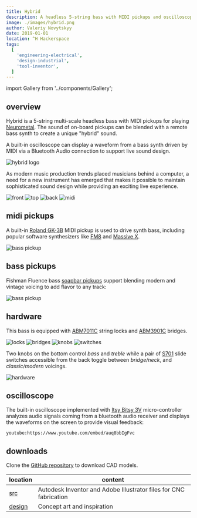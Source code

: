 ```yaml
---
title: Hybrid
description: A headless 5-string bass with MIDI pickups and oscilloscope
image: ./images/hybrid.png
author: Valeriy Novytskyy
date: 2019-01-01
location: ^H Hackerspace
tags:
  [
    'engineering-electrical',
    'design-industrial',
    'tool-inventor',
  ]
---
```


import Gallery from '../components/Gallery';

## overview

Hybrid is a 5-string multi-scale headless bass with MIDI pickups for playing [Neurometal](https://www.youtube.com/playlist?list=PL2ZwTvIdYJGJxl1kszP3a_z6O4DcHwvok). The sound of on-board pickups can be blended with a remote bass synth to create a unique "hybrid" sound.

A built-in oscilloscope can display a waveform from a bass synth driven by MIDI via a Bluetooth Audio connection to support live sound design.

![hybrid logo](./images/hybrid-logo.png)

As modern music production trends placed musicians behind a computer, a need for a new instrument has emerged that makes it possible to maintain sophisticated sound design while providing an exciting live experience.

<Gallery>
  <img alt="front" src="./images/hybrid-front.jpg"/>
  <img alt="top" src="./images/hybrid-top.jpg"/>
  <img alt="back" src="./images/hybrid-back.jpg"/>
  <img alt="midi" src="./images/hybrid-midi-cad.png"/>
</Gallery>

## midi pickups

A built-in [Roland GK-3B](https://www.roland.com/us/products/gk-3b/) MIDI pickup is used to drive synth bass, including popular software synthesizers like [FM8](https://www.native-instruments.com/en/products/komplete/synths/fm8/) and [Massive X](https://www.native-instruments.com/en/products/komplete/synths/massive-x/).

![bass pickup](./images/hybrid-midi-pickup.png)

## bass pickups

Fishman Fluence bass [soapbar pickups](https://www.fishman.com/portfolio/fluence-6-string-bass-pickups/) support blending modern and vintage voicing to add flavor to any track:

![bass pickup](./images/hybrid-bass-pickup.png)

## hardware

This bass is equipped with [ABM7011C](https://abm-guitarpartsshop.com/ABM-GUITAR-PARTS/Headless-Systems/Bass/Headpieces/ABM-7011c-Chrome::439.html) string locks and [ABM3901C](https://abm-guitarpartsshop.com/ABM-GUITAR-PARTS/Single-Bridges/Bass/ABM-3901/ABM-3901c-Chrome::245.html) bridges.

<Gallery>
  <img alt="locks" src="./images/hybrid-string-lock-1.jpg"/>
  <img alt="bridges" src="./images/hybrid-bridge-1.jpg"/>
  <img alt="knobs" src="./images/hybrid-knobs.png"/>
  <img alt="switches" src="./images/hybrid-switch.jpg"/>
</Gallery>

Two knobs on the bottom control *bass* and *treble* while a pair of [S701](https://www.digikey.com/en/products/detail/c&k/S701C21S207Q/3754449) slide switches accessible from the back toggle between *bridge/neck*, and *classic/modern* voicings.

![hardware](./images/hybrid-cad-layout.png)

## oscilloscope

The built-in oscilloscope implemented with [Itsy Bitsy 3V](https://www.adafruit.com/product/3675) micro-controller analyzes audio signals coming from a bluetooth audio receiver and displays the waveforms on the screen to provide visual feedback:

`youtube:https://www.youtube.com/embed/auq8bbIgFvc`

## downloads

Clone the [GitHub repository](https://github.com/01binary/hybrid) to download CAD models.

| location                                                                          | content                     |
| --------------------------------------------------------------------------------- | --------------------------- |
| [src](https://github.com/01binary/hybrid/tree/master/src)                         | Autodesk Inventor and Adobe Illustrator files for CNC fabrication |
| [design](https://github.com/01binary/hybrid/tree/master/design)                   | Concept art and inspiration |
